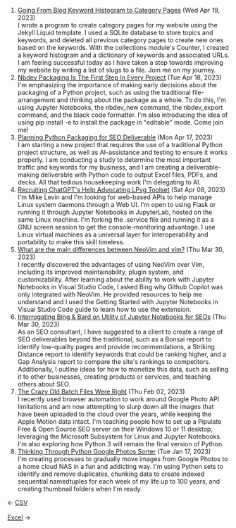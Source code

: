 <ol>
<li><a href="/blog/going-from-blog-keyword-histogram-to-category-pages/">Going From Blog Keyword Histogram to Category Pages</a> (Wed Apr 19, 2023)
<br/>I wrote a program to create category pages for my website using the Jekyll Liquid template. I used a SQLite database to store topics and keywords, and deleted all previous category pages to create new ones based on the keywords. With the collections module's Counter, I created a keyword histogram and a dictionary of keywords and associated URLs. I am feeling successful today as I have taken a step towards improving my website by writing a list of slugs to a file. Join me on my journey.</li>
<li><a href="/blog/nbdev-packaging-is-the-first-step-in-every-project/">Nbdev Packaging Is The First Step In Every Project</a> (Tue Apr 18, 2023)
<br/>I'm emphasizing the importance of making early decisions about the packaging of a Python project, such as using the traditional file-arrangement and thinking about the package as a whole. To do this, I'm using Jupyter Notebooks, the nbdev_new command, the nbdev_export command, and the black code formatter. I'm also introducing the idea of using pip install -e to install the package in "editable" mode. Come join me!</li>
<li><a href="/blog/planning-python-packaging-for-seo-deliverable/">Planning Python Packaging for SEO Deliverable</a> (Mon Apr 17, 2023)
<br/>I am starting a new project that requires the use of a traditional Python project structure, as well as AI-assistance and testing to ensure it works properly. I am conducting a study to determine the most important traffic and keywords for my business, and I am creating a deliverable-making deliverable with Python code to output Excel files, PDFs, and decks. All that tedious housekeeping work I'm delegating to AI.</li>
<li><a href="/blog/recruiting-chatgpt-s-help-advocating-lpvg-toolset/">Recruiting ChatGPT's Help Advocating LPvg Toolset</a> (Sat Apr 08, 2023)
<br/>I'm Mike Levin and I'm looking for web-based APIs to help manage Linux system daemons through a Web UI. I'm open to using Flask or running it through Jupyter Notebooks in JupyterLab, hosted on the same Linux machine. I'm forking the .service file and running it as a GNU screen session to get the console-monitoring advantage. I use Linux virtual machines as a universal layer for interoperability and portability to make this skill timeless.</li>
<li><a href="/blog/what-are-the-main-differences-between-neovim-and-vim/">What are the main differences between NeoVim and vim?</a> (Thu Mar 30, 2023)
<br/>I recently discovered the advantages of using NeoVim over Vim, including its improved maintainability, plugin system, and customizability. After learning about the ability to work with Jupyter Notebooks in Visual Studio Code, I asked Bing why Github Copilot was only integrated with NeoVim. He provided resources to help me understand and I used the Getting Started with Jupyter Notebooks in Visual Studio Code guide to learn how to use the extension.</li>
<li><a href="/blog/interrogating-bing-bard-on-utility-of-jupyter-notebooks-for-seos/">Interrogating Bing & Bard on Utility of Jupyter Notebooks for SEOs</a> (Thu Mar 30, 2023)
<br/>As an SEO consultant, I have suggested to a client to create a range of SEO deliverables beyond the traditional, such as a Bonsai report to identify low-quality pages and provide recommendations, a Striking Distance report to identify keywords that could be ranking higher, and a Gap Analysis report to compare the site's rankings to competitors. Additionally, I outline ideas for how to monetize this data, such as selling it to other businesses, creating products or services, and teaching others about SEO.</li>
<li><a href="/blog/the-crazy-old-batch-files-were-right/">The Crazy Old Batch Files Were Right</a> (Thu Feb 02, 2023)
<br/>I recently used browser automation to work around Google Photo API limitations and am now attempting to slurp down all the images that have been uploaded to the cloud over the years, while keeping the Apple Motion data intact. I'm teaching people how to set up a Pipulate Free & Open Source SEO server on their Windows 10 or 11 desktop, leveraging the Microsoft Subsystem for Linux and Jupyter Notebooks. I'm also exploring how Python 3 will remain the final version of Python.</li>
<li><a href="/blog/thinking-through-python-google-photos-sorter/">Thinking Through Python Google Photos Sorter</a> (Tue Jan 17, 2023)
<br/>I'm creating processes to gradually move images from Google Photos to a home cloud NAS in a fun and addicting way. I'm using Python sets to identify and remove duplicates, chunking data to create indexed sequential namedtuples for each week of my life up to 100 years, and creating thumbnail folders when I'm ready.</li>
</ol>
<div class="arrow-links"><div class="post-nav-prev"><span class="arrow">&larr;&nbsp;</span><a href="/csv/">CSV</a></div> &nbsp; <div class="post-nav-next"><a href="/excel/">Excel</a><span class="arrow">&nbsp;&rarr;</span></div></div>